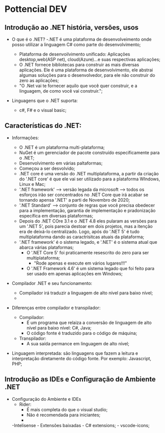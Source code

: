 # Pottencial DEV 
## Introdução ao .NET história, versões, usos
- O que é o .NET?
     -.NET é uma plataforma de desenvolveimento onde posso utilizar a linguagem C# como parte do desenvolvimento;
     - Plataforma de desenvoilvimento unificado:
          Aplicações desktop,web(ASP net), cloud(Azure)...e suas respectivas aplicações;
     - O .NET fornece bibliotecas para construir as mais diversas aplicações. Ele é uma plataforma de desenvolvimento, ele abstrai algumas soluções para o desenvolvedor, para ele não construir do zero as aplicações;
     - "O .Net vai te fornecer aquilo que você quer construir, e a linguagem, de como você vai construir.";


- Linguagens que o .NET suporta:
     - c#, F# e o visual basic;


## Características do .NET:
 - Informações:
     - O .NET é um plataforma multi-plataforma;
     - NuGet é um gerenciador de pacote construído especificamente para o .NET;
     - Desenvolvimento em várias paltaformas;
     - Começou a ser desvolvido;
     - .NET core é uma versão do .NET multiplataforma, a partir da criação do '.NET core' é que ele vai ser utilizado para a plataforma WIndows, Linux e Mac;
     - '.NET framework' --> versão legada da microsoft --> todos os esforços irão ser concentrados no .NET Core que irá acabar se tornando apensa '.NET' a parti de Novembro de 2020;
     - '.NET Standard'  --> conjunto de regras que você precisa obedecer para a implementação, garantia de implementação e pradonização específica em diversas plataformas;
     - Depois do .NET COre 3.1 e o .NET 4.8 eles pularam as versões para um '.NET 5', pois parecia destoar em dois projetos, mas a itenção era de deixá-lo centralizado. Logo, após do '.NET 5' é tudo multiplataforma dando as caractrísitcas atuais da plataforma;
     - '.NET framework' é o sistema legado, e '.NET' é o sistema atual que abarca várias plataformas;
          - O '.NET Core 5' foi praticamente resescrito do zero para ser multiplataforma;
               - "Rode apenas e execute em vários lugares!!!"
          - O '.NET Framework 4.6' é um sistema legado que foi feito para ser usado em apenas aplicações em Windows;
     
- Compilador .NET e seu funcionamento:
     - Compilador irá traduzir a linguagem de alto nível para baixo nível;
     - 
- Diferenças entre compilador e transpilador:
     - Compilador:
          - É um programa que relaiza a conversão de linguagem de alto nível para baixo nível: C#, Java;
          - O código fonte é traduzido para o código de máquina;
     - Transpilador:
          - A sua saída permance em linguagem de alto nível;
- Linguagem interpretada: são linguagens que fazem a leitura e interpretação diretamente do código fonte. Por exemplo: Javascript, PHP;

## Introdução as IDEs e Configuração de Ambiente .NET

- Configuração do Ambiente e IDEs
     - Rider:
          - É mais completa do que o visual studio;
          - Não é recomendada para iniciantes;
          - 
     -Intelisense
          - Extensões baixadas
               - C# extensions;
               - vscode-icons;
